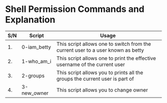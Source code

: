 # Shell Permission Commands and Explanation

| S/N | Script      | Usage									      |
| --- | ----------- | --------------------------------------------------------------------------------|
| 1.  | 0-iam_betty | This script allows one to switch from the current user to a user known as betty |
| 2.  | 1-who_am_i  | This script allows one to print the effective username of the current user      |
| 3.  | 2-groups    | This script allows you to prints all the groups the current user is part of     |
| 4.  | 3-new_owner | This script allows you to change owner                                          |
